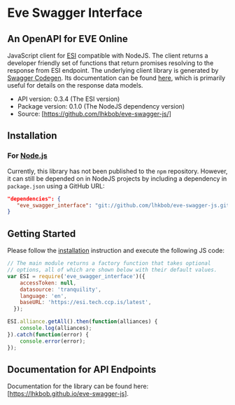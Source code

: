 # Eve Swagger Interface

## An OpenAPI for EVE Online

JavaScript client for [ESI](https://developers.eveonline.com/blog/article/introducing-the-esi-api) compatible with NodeJS.
The client returns a developer friendly set of functions that return promises resolving to the response from ESI endpoint.
The underlying client library is generated by [Swagger Codegen](https://github.com/swagger-api/swagger-codegen).
Its documentation can be found [here](https://github.com/lhkbob/eve-swagger-js/blob/master/generated/README.md), which is primarily useful for details on the response data models.

- API version: 0.3.4 (The ESI version)
- Package version: 0.1.0 (The NodeJS dependency version)
- Source: [https://github.com/lhkbob/eve-swagger-js/]

## Installation

### For [Node.js](https://nodejs.org/)

Currently, this library has not been published to the `npm` repository.
However, it can still be depended on in NodeJS projects by including a dependency in `package.json` using a GitHub URL:

```json
"dependencies": {
   "eve_swagger_interface": "git://github.com/lhkbob/eve-swagger-js.git",
}
```

## Getting Started

Please follow the [installation](#installation) instruction and execute the following JS code:

```javascript
// The main module returns a factory function that takes optional
// options, all of which are shown below with their default values.
var ESI = require('eve_swagger_interface')({
    accessToken: null,
    datasource: 'tranquility',
    language: 'en',
    baseURL: 'https://esi.tech.ccp.is/latest',
  });

ESI.alliance.getAll().then(function(alliances) {
    console.log(alliances);
}).catch(function(error) {
    console.error(error);
});
```

## Documentation for API Endpoints

Documentation for the library can be found here: [https://lhkbob.github.io/eve-swagger-js].


